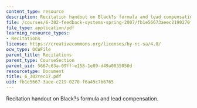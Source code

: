 ```yaml
---
content_type: resource
description: Recitation handout on Black?s formula and lead compensation.
file: /courses/6-302-feedback-systems-spring-2007/fb1e56673aeec2190270f6a45c7b6765_6_302rec17.pdf
file_type: application/pdf
learning_resource_types:
- Recitations
license: https://creativecommons.org/licenses/by-nc-sa/4.0/
ocw_type: OCWFile
parent_title: Recitations
parent_type: CourseSection
parent_uid: 5667c63a-09ff-e158-1e89-d49a0035050d
resourcetype: Document
title: 6_302rec17.pdf
uid: fb1e5667-3aee-c219-0270-f6a45c7b6765
---
```

Recitation handout on Black?s formula and lead compensation.
